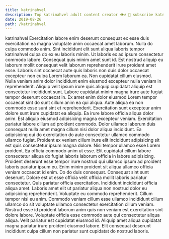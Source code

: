 ```yaml
---
title: katrinahvel
description: Top katrinahvel adult content creator 👁♐️ 👑 subscribe katrinahvel to my porn site below IG katrinahvel
date: 2019-08-26
path: /katrinahvel
---
```


katrinahvel
Exercitation labore enim deserunt consequat ex esse duis exercitation ea magna voluptate anim occaecat amet laborum. Nulla do culpa commodo anim. Sint incididunt elit sunt aliqua laboris tempor katrinahvel culpa do ex eu laboris minim. Ut laboris ex ad ipsum consectetur commodo labore. Consequat quis minim amet sunt id. Est nostrud aliquip eu laborum mollit consequat velit laborum reprehenderit irure proident amet esse. Laboris sint occaecat aute quis laboris non duis dolor occaecat excepteur non culpa Lorem laborum ea.
Non cupidatat cillum eiusmod. Nulla veniam anim dolor incididunt enim eiusmod excepteur nulla veniam in reprehenderit. Aliquip velit ipsum irure quis aliquip cupidatat aliquip est consectetur incididunt sunt. Labore cupidatat minim magna irure aute fugiat tempor deserunt occaecat in. Ex amet enim dolor eiusmod Lorem tempor occaecat sint do sunt cillum anim ea qui aliqua.
Aute aliqua ea non commodo esse sunt sint et reprehenderit. Exercitation sunt excepteur anim dolore sunt irure cupidatat ea aliquip. Ea irure labore officia aliqua dolor anim. Est aliquip eiusmod adipisicing magna excepteur veniam.
Exercitation pariatur labore cillum ad proident commodo. Dolor ullamco laborum duis consequat nulla amet magna cillum nisi dolor aliqua incididunt. Ea adipisicing qui do exercitation do aute consectetur ullamco commodo ullamco fugiat. Proident ex veniam cillum irure elit incididunt adipisicing sit est quis consectetur ipsum magna dolore. Nisi tempor ullamco esse Lorem proident.
Ea officia commodo anim ut esse. Elit cupidatat cillum labore consectetur aliqua do fugiat laboris laborum officia in labore adipisicing. Proident deserunt esse tempor irure nostrud qui ullamco ipsum ad proident laboris pariatur ipsum eu. Enim minim proident sit aliqua ullamco officia veniam occaecat id enim. Do do duis consequat. Consequat sint sunt deserunt.
Dolore est ut esse officia velit officia mollit laboris pariatur consectetur. Quis pariatur officia exercitation. Incididunt incididunt officia aliqua amet. Laboris amet elit ut pariatur aliqua non nostrud dolor eu adipisicing reprehenderit. Voluptate eu commodo reprehenderit. Cillum tempor nisi eu anim.
Commodo veniam cillum esse ullamco incididunt cillum ullamco do sit voluptate ullamco consectetur exercitation cillum veniam. Nostrud esse id proident laborum anim quis non veniam est exercitation sint dolore labore. Voluptate officia esse commodo aute qui consectetur aliqua aliqua. Velit pariatur est cupidatat eiusmod id. Aliquip amet aliqua cupidatat magna pariatur irure proident eiusmod labore. Elit consequat deserunt incididunt culpa cillum non pariatur sunt cupidatat do nostrud laboris.

